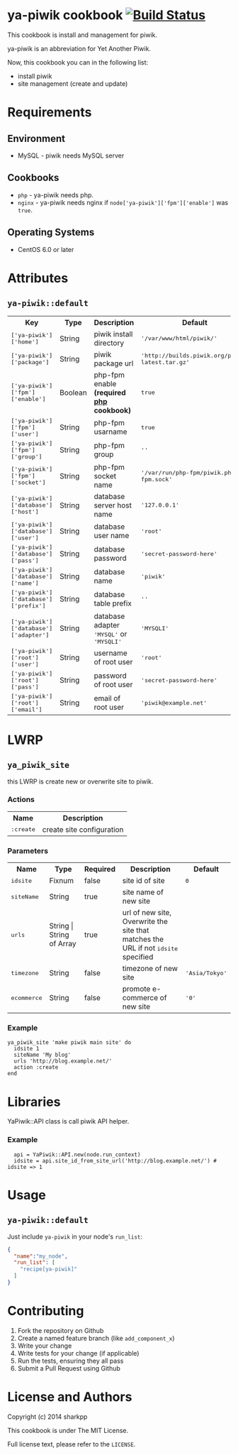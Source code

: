 ya-piwik cookbook [![Build Status](https://travis-ci.org/sharkpp-cookbooks/ya-piwik.svg?branch=master)](https://travis-ci.org/sharkpp-cookbooks/ya-piwik)
=================

This cookbook is install and management for piwik.

ya-piwik is an abbreviation for Yet Another Piwik.

Now, this cookbook you can in the following list:

* install piwik
* site management (create and update)

Requirements
============

## Environment 

- MySQL - piwik needs MySQL server

## Cookbooks

- `php` - ya-piwik needs php.
- `nginx` - ya-piwik needs nginx if `node['ya-piwik']['fpm']['enable']` was `true`.

## Operating Systems

* CentOS 6.0 or later

Attributes
==========

## `ya-piwik::default`

<table>
  <tr>
    <th>Key</th>
    <th>Type</th>
    <th>Description</th>
    <th>Default</th>
  </tr>
  <tr>
    <td><tt>['ya-piwik']['home']</tt></td>
    <td>String</td>
    <td>piwik install directory</td>
    <td><tt>'/var/www/html/piwik/'</tt></td>
  </tr>
  <tr>
    <td><tt>['ya-piwik']['package']</tt></td>
    <td>String</td>
    <td>piwik package url</td>
    <td><tt>'http://builds.piwik.org/piwik-latest.tar.gz'</tt></td>
  </tr>
  <tr>
    <td><tt>['ya-piwik']['fpm']['enable']</tt></td>
    <td>Boolean</td>
    <td>php-fpm enable <strong>(required <a href="https://github.com/priestjim/chef-php">php</a> cookbook)</strong></td>
    <td><tt>true</tt></td>
  </tr>
  <tr>
    <td><tt>['ya-piwik']['fpm']['user']</tt></td>
    <td>String</td>
    <td>php-fpm usarname</td>
    <td><tt>true</tt></td>
  </tr>
  <tr>
    <td><tt>['ya-piwik']['fpm']['group']</tt></td>
    <td>String</td>
    <td>php-fpm group</td>
    <td><tt>''</tt></td>
  </tr>
  <tr>
    <td><tt>['ya-piwik']['fpm']['socket']</tt></td>
    <td>String</td>
    <td>php-fpm socket name</td>
    <td><tt>'/var/run/php-fpm/piwik.php-fpm.sock'</tt></td>
  </tr>
  <tr>
    <td><tt>['ya-piwik']['database']['host']</tt></td>
    <td>String</td>
    <td>database server host name</td>
    <td><tt>'127.0.0.1'</tt></td>
  </tr>
  <tr>
    <td><tt>['ya-piwik']['database']['user']</tt></td>
    <td>String</td>
    <td>database user name</td>
    <td><tt>'root'</tt></td>
  </tr>
  <tr>
    <td><tt>['ya-piwik']['database']['pass']</tt></td>
    <td>String</td>
    <td>database password</td>
    <td><tt>'secret-password-here'</tt></td>
  </tr>
  <tr>
    <td><tt>['ya-piwik']['database']['name']</tt></td>
    <td>String</td>
    <td>database name</td>
    <td><tt>'piwik'</tt></td>
  </tr>
  <tr>
    <td><tt>['ya-piwik']['database']['prefix']</tt></td>
    <td>String</td>
    <td>database table prefix</td>
    <td><tt>''</tt></td>
  </tr>
  <tr>
    <td><tt>['ya-piwik']['database']['adapter']</tt></td>
    <td>String</td>
    <td>database adapter <tt>'MYSQL'</tt> or <tt>'MYSQLI'</tt></td>
    <td><tt>'MYSQLI'</tt></td>
  </tr>
  <tr>
    <td><tt>['ya-piwik']['root']['user']</tt></td>
    <td>String</td>
    <td>username of root user</td>
    <td><tt>'root'</tt></td>
  </tr>
  <tr>
    <td><tt>['ya-piwik']['root']['pass']</tt></td>
    <td>String</td>
    <td>password of root user</td>
    <td><tt>'secret-password-here'</tt></td>
  </tr>
  <tr>
    <td><tt>['ya-piwik']['root']['email']</tt></td>
    <td>String</td>
    <td>email of root user</td>
    <td><tt>'piwik@example.net'</tt></td>
  </tr>
</table>

LWRP
====

## `ya_piwik_site`

this LWRP is create new or overwrite site to piwik.


### Actions

<table>
  <tr>
    <th>Name</th>
    <th>Description</th>
  </tr>
  <tr>
    <td><tt>:create</tt></td>
    <td>create site configuration</td>
  </tr>
</table>

### Parameters

<table>
  <tr>
    <th>Name</th>
    <th>Type</th>
    <th>Required</th>
    <th>Description</th>
    <th>Default</th>
  </tr>
  <tr>
    <td><tt>idsite</tt></td>
    <td>Fixnum</td>
    <td>false</td>
    <td>site id of site</td>
    <td><tt>0</tt></td>
  </tr>
  <tr>
    <td><tt>siteName</tt></td>
    <td>String</td>
    <td>true</td>
    <td>site name of new site</td>
    <td><tt> </tt></td>
  </tr>
  <tr>
    <td><tt>urls</tt></td>
    <td>String | String of Array</td>
    <td>true</td>
    <td>url of new site, Overwrite the site that matches the URL if not <tt>idsite</tt> specified</td>
    <td><tt> </tt></td>
  </tr>
  <tr>
    <td><tt>timezone</tt></td>
    <td>String</td>
    <td>false</td>
    <td>timezone of new site</td>
    <td><tt>'Asia/Tokyo'</tt></td>
  </tr>
  <tr>
    <td><tt>ecommerce</tt></td>
    <td>String</td>
    <td>false</td>
    <td>promote e-commerce of new site</td>
    <td><tt>'0'</tt></td>
  </tr>
</table>

### Example

```
ya_piwik_site 'make piwik main site' do
  idsite 1
  siteName 'My blog'
  urls 'http://blog.example.net/'
  action :create
end
```

Libraries
=========

YaPiwik::API class is call piwik API helper.

### Example

```
  api = YaPiwik::API.new(node.run_context)
  idsite = api.site_id_from_site_url('http://blog.example.net/') # idsite => 1
```

Usage
=====

## `ya-piwik::default`

Just include `ya-piwik` in your node's `run_list`:

```json
{
  "name":"my_node",
  "run_list": [
    "recipe[ya-piwik]"
  ]
}
```

Contributing
============

1. Fork the repository on Github
2. Create a named feature branch (like `add_component_x`)
3. Write your change
4. Write tests for your change (if applicable)
5. Run the tests, ensuring they all pass
6. Submit a Pull Request using Github

License and Authors
===================

Copyright (c) 2014 sharkpp

This cookbook is under The MIT License.

Full license text, please refer to the `LICENSE`.
